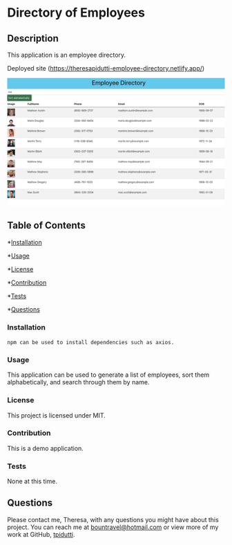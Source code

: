 # Directory of Employees

## Description

This application is an employee directory.


Deployed site (https://theresapidutti-employee-directory.netlify.app/)

![react employee directory](/reactEmployee.png)

## Table of Contents

  *[Installation](#installation)

  *[Usage](#usage)

  *[License](#license)

  *[Contribution](#contribution)

  *[Tests](#tests)

  *[Questions](#questions)

  ### Installation
  ```
npm can be used to install dependencies such as axios.
  ```
 
  ### Usage
 
This application can be used to generate a list of employees, sort them alphabetically, and search through them by name.

  ### License
  This project is licensed under MIT.

  ### Contribution
  
  This is a demo application.

  ### Tests
  
 None at this time.

  ## Questions
  Please contact me, Theresa, with any questions you might have about this project.  You can reach me at bountravel@hotmail.com or view more of my work at GitHub, [tpidutti](https://github.com/tpidutti).

  
 